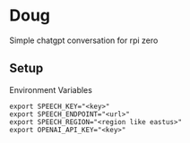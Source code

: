 # Doug
Simple chatgpt conversation for rpi zero

## Setup

Environment Variables
```
export SPEECH_KEY="<key>"
export SPEECH_ENDPOINT="<url>"
export SPEECH_REGION="<region like eastus>"
export OPENAI_API_KEY="<key>"
```